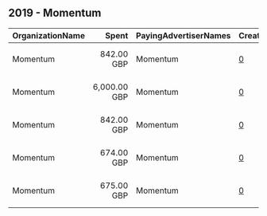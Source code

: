 ## 2019 - Momentum 
|OrganizationName|Spent|PayingAdvertiserNames|CreativeUrls|Impressions|Genders|AgeBrackets|CountryCodes|BillingAddresses|CandidateBallotInformation|
|:---|---:|:---|:---|---:|:---|:---|:---|:---|:---|
|Momentum|842.00 GBP|Momentum|[0](https://www.snap.com/political-ads/asset/55c224decd754bde333b51acadf8e534f51484dc2d333a4749fa6208c7f32daa?mediaType=mp4)|722,025||18+|united kingdom|"Cannon Wharf, Pell Street, Surrey Quays,London,SE85EN,GB"|Momentum General Election|
|Momentum|6,000.00 GBP|Momentum|[0](https://www.snap.com/political-ads/asset/710182f580a11416f54666d92d345d35206494d0f3bf618ef7ecdb6de03171ec?mediaType=mp4)|587,993||18+|united kingdom|"Cannon Wharf, Pell Street, Surrey Quays,London,SE85EN,GB"|Momentum General Election|
|Momentum|842.00 GBP|Momentum|[0](https://www.snap.com/political-ads/asset/55c224decd754bde333b51acadf8e534f51484dc2d333a4749fa6208c7f32daa?mediaType=mp4)|722,711||18+|united kingdom|"Cannon Wharf, Pell Street, Surrey Quays,London,SE85EN,GB"|Momentum General Election|
|Momentum|674.00 GBP|Momentum|[0](https://www.snap.com/political-ads/asset/70a2ee4d88afb467ab1a6fd00cf862b7d52ec8219dc7530dd41076a20cb41353?mediaType=mp4)|585,336||18+|united kingdom|"Cannon Wharf, Pell Street, Surrey Quays,London,SE85EN,GB"|Momentum General Election|
|Momentum|675.00 GBP|Momentum|[0](https://www.snap.com/political-ads/asset/70a2ee4d88afb467ab1a6fd00cf862b7d52ec8219dc7530dd41076a20cb41353?mediaType=mp4)|586,034||18+|united kingdom|"Cannon Wharf, Pell Street, Surrey Quays,London,SE85EN,GB"|Momentum General Election|
